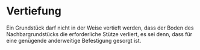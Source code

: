 # Vertiefung

Ein Grundstück darf nicht in der Weise vertieft werden, dass der Boden des Nachbargrundstücks die erforderliche Stütze verliert, es sei denn, dass für eine genügende anderweitige Befestigung gesorgt ist. 

